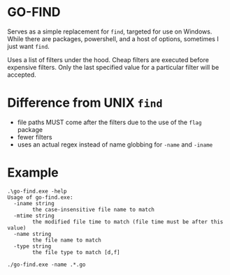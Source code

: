 # GO-FIND

Serves as a simple replacement for `find`, targeted for use on Windows. While
there are packages, powershell, and a host of options, sometimes I just want `find`.

Uses a list of filters under the hood. Cheap filters are executed before expensive filters.
Only the last specified value for a particular filter will be accepted.

# Difference from UNIX `find`

- file paths MUST come after the filters due to the use of the `flag` package  
- fewer filters  
- uses an actual regex instead of name globbing for `-name` and `-iname`

# Example

```
.\go-find.exe -help
Usage of go-find.exe:
  -iname string
        the case-insensitive file name to match
  -mtime string
        the modified file time to match (file time must be after this value)
  -name string
        the file name to match
  -type string
        the file type to match [d,f]

./go-find.exe -name .*.go 
```